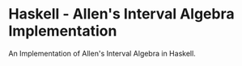 # Haskell - Allen's Interval Algebra Implementation

An Implementation of Allen's Interval Algebra in Haskell.
